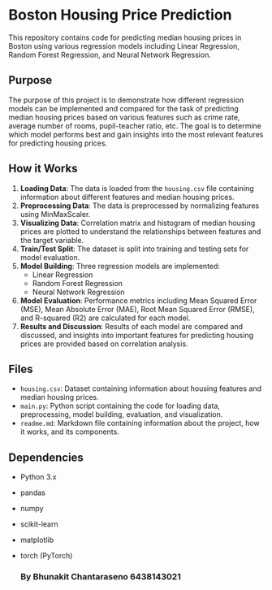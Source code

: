 # Boston Housing Price Prediction

This repository contains code for predicting median housing prices in Boston using various regression models including Linear Regression, Random Forest Regression, and Neural Network Regression.

## Purpose
The purpose of this project is to demonstrate how different regression models can be implemented and compared for the task of predicting median housing prices based on various features such as crime rate, average number of rooms, pupil-teacher ratio, etc. The goal is to determine which model performs best and gain insights into the most relevant features for predicting housing prices.

## How it Works
1. **Loading Data**: The data is loaded from the `housing.csv` file containing information about different features and median housing prices.
2. **Preprocessing Data**: The data is preprocessed by normalizing features using MinMaxScaler.
3. **Visualizing Data**: Correlation matrix and histogram of median housing prices are plotted to understand the relationships between features and the target variable.
4. **Train/Test Split**: The dataset is split into training and testing sets for model evaluation.
5. **Model Building**: Three regression models are implemented:
   - Linear Regression
   - Random Forest Regression
   - Neural Network Regression
6. **Model Evaluation**: Performance metrics including Mean Squared Error (MSE), Mean Absolute Error (MAE), Root Mean Squared Error (RMSE), and R-squared (R2) are calculated for each model.
7. **Results and Discussion**: Results of each model are compared and discussed, and insights into important features for predicting housing prices are provided based on correlation analysis.

## Files
- `housing.csv`: Dataset containing information about housing features and median housing prices.
- `main.py`: Python script containing the code for loading data, preprocessing, model building, evaluation, and visualization.
- `readme.md`: Markdown file containing information about the project, how it works, and its components.

## Dependencies
- Python 3.x
- pandas
- numpy
- scikit-learn
- matplotlib
- torch (PyTorch)

  ### By Bhunakit Chantaraseno 6438143021
